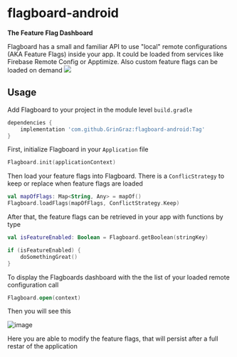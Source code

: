 # flagboard-android
**The Feature Flag Dashboard**

Flagboard has a small and familiar API to use "local" remote configurations (AKA Feature Flags) inside your app.
It could be loaded from services like Firebase Remote Config or Apptimize. Also custom feature flags can be loaded on demand
[![](https://jitpack.io/v/GrinGraz/flagboard-android.svg)](https://jitpack.io/#GrinGraz/flagboard-android)


## Usage
Add Flagboard to your project in the module level `build.gradle`

```groovy
dependencies {
    implementation 'com.github.GrinGraz:flagboard-android:Tag'
}
```

First, initialize Flagboard in your `Application` file

```kotlin
Flagboard.init(applicationContext)
```

Then load your feature flags into Flagboard. There is a `ConflicStrategy` to keep or replace when feature flags are loaded
```kotlin
val mapOfFlags: Map<String, Any> = mapOf()
Flagboard.loadFlags(mapOfFlags, ConflictStrategy.Keep)
```

After that, the feature flags can be retrieved in your app with functions by type

```kotlin
val isFeatureEnabled: Boolean = Flagboard.getBoolean(stringKey)

if (isFeatureEnabled) {
    doSomethingGreat()
}
```

To display the Flagboards dashboard with the the list of your loaded remote configuration call
```kotlin
Flagboard.open(context)
```

Then you will see this

![image](https://github.com/GrinGraz/flagboard-android/assets/6061374/b12116f6-b714-493f-884e-492c19332476)

Here you are able to modify the feature flags, that will persist after a full restar of the application


